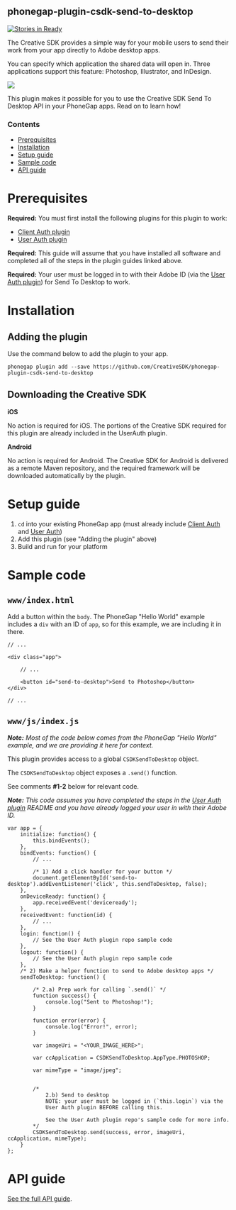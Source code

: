 <!--
#
# Licensed to the Apache Software Foundation (ASF) under one
# or more contributor license agreements.  See the NOTICE file
# distributed with this work for additional information
# regarding copyright ownership.  The ASF licenses this file
# to you under the Apache License, Version 2.0 (the
# "License"); you may not use this file except in compliance
# with the License.  You may obtain a copy of the License at
#
# http://www.apache.org/licenses/LICENSE-2.0
#
# Unless required by applicable law or agreed to in writing,
# software distributed under the License is distributed on an
# "AS IS" BASIS, WITHOUT WARRANTIES OR CONDITIONS OF ANY
#  KIND, either express or implied.  See the License for the
# specific language governing permissions and limitations
# under the License.
#
-->

phonegap-plugin-csdk-send-to-desktop
------------------------

[![Stories in Ready](https://badge.waffle.io/CreativeSDK/phonegap-plugin-csdk-send-to-desktop.png?label=ready&title=Ready)](http://waffle.io/CreativeSDK/phonegap-plugin-csdk-send-to-desktop)

The Creative SDK provides a simple way for your mobile users to send their work from your app directly to Adobe desktop apps.

You can specify which application the shared data will open in. Three applications support this feature: Photoshop, Illustrator, and InDesign.

![](https://s3.amazonaws.com/csdk-assets-aviary-prod-us-east-1/docs/android/send-to-desktop-flow.jpeg)

This plugin makes it possible for you to use the Creative SDK Send To Desktop API in your PhoneGap apps. Read on to learn how!

### Contents

- [Prerequisites](#prerequisites)
- [Installation](#installation)
- [Setup guide](#setup-guide)
- [Sample code](#sample-code)
- [API guide](#api-guide)

# Prerequisites

**Required:** You must first install the following plugins for this plugin to work:

- [Client Auth plugin](https://github.com/CreativeSDK/phonegap-plugin-csdk-client-auth)
- [User Auth plugin](https://github.com/CreativeSDK/phonegap-plugin-csdk-user-auth)

**Required:** This guide will assume that you have installed all software and completed all of the steps in the plugin guides linked above.

**Required:** Your user must be logged in to with their Adobe ID (via the [User Auth plugin](https://github.com/CreativeSDK/phonegap-plugin-csdk-user-auth)) for Send To Desktop to work.


# Installation

## Adding the plugin

Use the command below to add the plugin to your app.

```
phonegap plugin add --save https://github.com/CreativeSDK/phonegap-plugin-csdk-send-to-desktop
```

## Downloading the Creative SDK

**iOS**

No action is required for iOS. The portions of the Creative SDK required for this plugin are already included in the UserAuth plugin.


**Android**

No action is required for Android. The Creative SDK for Android is delivered as a remote Maven repository, and the required framework will be downloaded automatically by the plugin.


# Setup guide

1. `cd` into your existing PhoneGap app (must already include [Client Auth](https://github.com/CreativeSDK/phonegap-plugin-csdk-client-auth) and [User Auth](https://github.com/CreativeSDK/phonegap-plugin-csdk-user-auth))
1. Add this plugin (see "Adding the plugin" above)
1. Build and run for your platform

# Sample code

## `www/index.html`

Add a button within the `body`. The PhoneGap "Hello World" example includes a `div` with an ID of `app`, so for this example, we are including it in there.

```
// ...

<div class="app">

    // ...

    <button id="send-to-desktop">Send to Photoshop</button>
</div>

// ...

```

## `www/js/index.js`

_**Note:** Most of the code below comes from the PhoneGap "Hello World" example, and we are providing it here for context._

This plugin provides access to a global `CSDKSendToDesktop` object.

The `CSDKSendToDesktop` object exposes a `.send()` function.

See comments **#1-2** below for relevant code.

_**Note:** This code assumes you have completed the steps in the [User Auth plugin](https://github.com/CreativeSDK/phonegap-plugin-csdk-user-auth) README and you have already logged your user in with their Adobe ID._

```
var app = {
    initialize: function() {
        this.bindEvents();
    },
    bindEvents: function() {
        // ...

        /* 1) Add a click handler for your button */
        document.getElementById('send-to-desktop').addEventListener('click', this.sendToDesktop, false);
    },
    onDeviceReady: function() {
        app.receivedEvent('deviceready');
    },
    receivedEvent: function(id) {
        // ...
    },
    login: function() {
        // See the User Auth plugin repo sample code
    },
    logout: function() {
        // See the User Auth plugin repo sample code
    },
    /* 2) Make a helper function to send to Adobe desktop apps */
    sendToDesktop: function() {

        /* 2.a) Prep work for calling `.send()` */
        function success() {
            console.log("Sent to Photoshop!");
        }

        function error(error) {
            console.log("Error!", error);
        }

        var imageUri = "<YOUR_IMAGE_HERE>";

        var ccApplication = CSDKSendToDesktop.AppType.PHOTOSHOP;

        var mimeType = "image/jpeg";


        /*
            2.b) Send to desktop
            NOTE: your user must be logged in (`this.login`) via the
            User Auth plugin BEFORE calling this.

            See the User Auth plugin repo's sample code for more info.
        */
        CSDKSendToDesktop.send(success, error, imageUri, ccApplication, mimeType);
    }
};
```


# API guide

[See the full API guide](docs/api.md).
